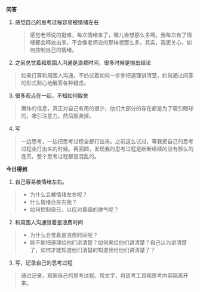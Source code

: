 **问答**

1. 感觉自己的思考过程容易被情绪左右
	> 感觉老师说的挺难，每次情绪来了，哪儿会想那么多啊。我每次有了情绪都会释放出来，不会像老师说的那样想那么多。其实，我更关心，如何控制自己的情绪。

2. 之前总觉着和周围人沟通是浪费时间，很多时候是抛出结论
> 如果打算和周围人沟通，不妨试着如何一步步把道理讲清楚，如何通过问答的形式耐心地解答各种疑虑。

3. 很多观点在一起，不知如何取舍
> 爆炸的信息，真正对自己有用的很少，他们大部分的存在都是为了吸引眼球的，吸引注意力，然后贩卖掉。

4. 写
> 一边思考，一边把思考过程全都打出来。之前这么试过，等我把自己的思考过程全打出来的时候。再回顾，发现我的思考过程是断断续续的没有那么的连贯，整个思考过程都是混乱的。

**今日得到**

1. 自己容易被情绪左右。
> * 为什么会被情绪左右呢？
> * 什么情绪会左右我？
> * 如何控制自已，以应对暴躁的脾气呢？

2. 和周围人沟通觉着是浪费时间
> * 为什么会觉着是浪费时间呢？
> * 能不能把道理给他们讲清楚？如何来给他们讲清楚？自己认为讲清楚了，如何才能知道他们清楚的知道我给他们讲清楚了？

3. 写，记录自己的思考过程
> 通过记录，观察自己的思考过程。用文字，将思考工具和思考内容隔离开来。


